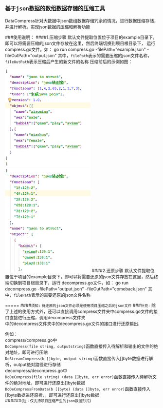 `基于json数据的数组数据存储的压缩工具`
------------------------------------
DataCompress针对大数据中json数组数据存储冗余的情况，进行数据压缩存储，并进行解析。实现json数据的压缩和解析功能

###使用说明：
####1.压缩步骤
    默认文件提取位置位于项目的example目录下，即可以将需要压缩的json文件存放在这里，然后终端切换到项目根目录下，
    运行compress.go文件，如：
    go run compress.go -filePath="example.json" -fileOutPath="output.json"
    其中，`filePath`表示的需要压缩的json文件名称，`fileOutPath`表示压缩后产生的新文件的名称
压缩前后的示例如图：

![](https://github.com/V-I-C-T-O-R/DataCompress/blob/master/image/example.png) ![](https://github.com/V-I-C-T-O-R/DataCompress/blob/master/image/output.png) 
####2.还原步骤
    默认文件提取位置位于项目的example目录下，即可以将需要还原的json文件存放在这里，然后终端切换到项目根目录下，运行
    decompress.go文件，如：
    go run decompress.go -filePath="output.json" -fileOutPath="comeback.json"
    其中，`filePath`表示的需要还原的json文件名称

=====
####`须知:`
  `待还原的json文件必须是使用项目压缩之后的json文件`
###`补充:`
    除了上述的使用方式外，还可以直接调用compress文件夹中compress.go文件的接口直接进行压缩，调用decompress文件夹<br>中的decompress文件夹中的decompress.go文件的接口进行还原输出.

例如：<br>
compress/compress.go中<br>
`DoCompress(file string, outputstring)`函数直接传入待解析和输出的文件的绝对地址，即可进行压缩<br>
`DoStreamCompress(b []byte, output string)`函数直接传入[]byte数据进行解析，output绝对路径进行存储<br>
decompress/decompress.go中<br>
`DoDeCompress(file string) (data []byte, err error)`函数直接传入待解析文件的绝对地址，即可进行还原出[]byte数据<br>
`DoDeCompressFromData(b []byte) (data []byte, err error)`函数直接传入[]byte数据进还原析，，即可进行还原出[]byte数据<br>
######(`注：仅支持项目压缩产生的json数据形式`)
